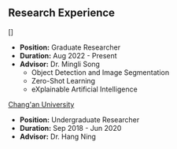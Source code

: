 
## Research Experience

[]
* __Position:__ Graduate Researcher
* __Duration:__ Aug 2022 - Present
* __Advisor:__ Dr. Mingli Song  
   * Object Detection and Image Segmentation
   * Zero-Shot Learning
   * eXplainable Artificial Intelligence

[Chang'an University]()
* __Position:__ Undergraduate Researcher
* __Duration:__ Sep 2018 - Jun 2020
* __Advisor:__ Dr. Hang Ning
